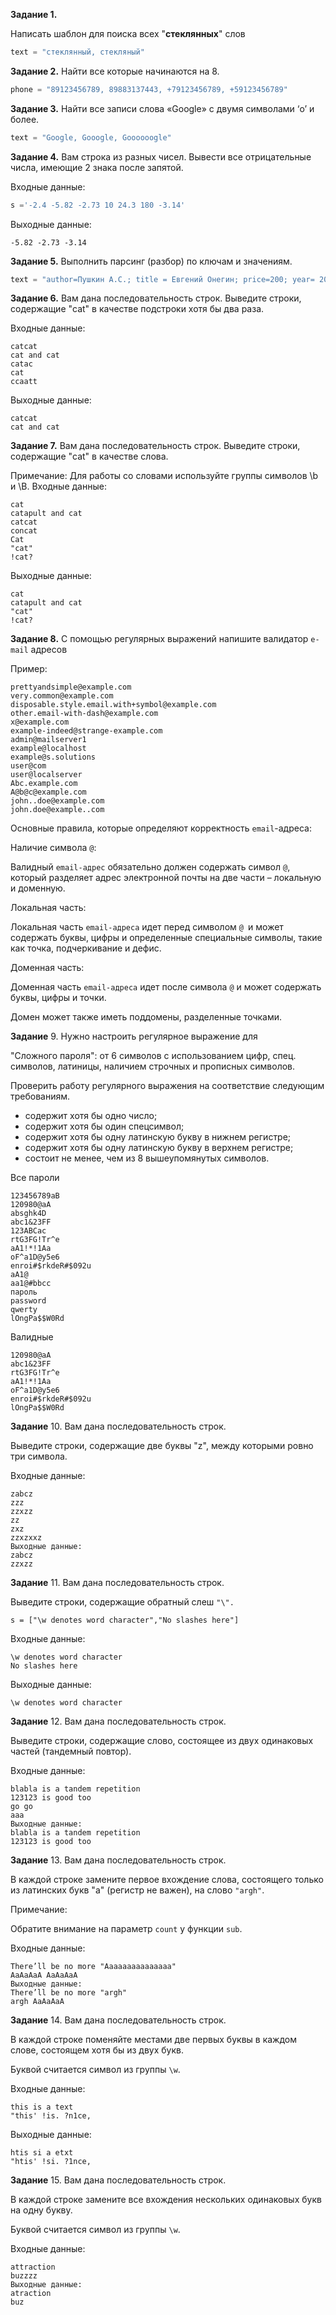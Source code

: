 __Задание 1.__

Написать шаблон для поиска всех "__стеклянных__" слов

```python
text = "стеклянный, стекляный"
```

__Задание 2.__ Найти все которые начинаются на 8.

```python
phone = "89123456789, 89883137443, +79123456789, +59123456789"
```

__Задание 3.__ Найти все записи слова «Google» с двумя символами ‘o’ и более.

```python
text = "Google, Gooogle, Goooooogle"
```

__Задание 4.__ Вам строка из разных чисел.
Вывести все отрицательные числа, имеющие 2 знака после запятой.

Входные данные:
```python
s ='-2.4 -5.82 -2.73 10 24.3 180 -3.14'
```
Выходные данные:
```
-5.82 -2.73 -3.14
```

__Задание 5.__ Выполнить парсинг (разбор) по ключам и значениям.

```python
text = "author=Пушкин А.С.; title = Евгений Онегин; price=200; year= 2001"
```

__Задание 6.__ Вам дана последовательность строк.
Выведите строки, содержащие "cat" в качестве подстроки хотя бы два раза.

Входные данные:
```
catcat
cat and cat
catac
cat
ccaatt
```
Выходные данные:
```
catcat
cat and cat
```

__Задание 7.__ Вам дана последовательность строк.
Выведите строки, содержащие "cat" в качестве слова.

Примечание:
Для работы со словами используйте группы символов \b и \B.
Входные данные:
```
cat
catapult and cat
catcat
concat
Cat
"cat"
!cat?
```
Выходные данные:
```
cat
catapult and cat
"cat"
!cat?
```




__Задание 8.__ С помощью регулярных выражений напишите валидатор `e-mail` адресов

Пример:
```
prettyandsimple@example.com
very.common@example.com
disposable.style.email.with+symbol@example.com
other.email-with-dash@example.com
x@example.com
example-indeed@strange-example.com
admin@mailserver1
example@localhost
example@s.solutions
user@com
user@localserver
Abc.example.com
A@b@c@example.com
john..doe@example.com
john.doe@example..com
```
Основные правила, которые определяют корректность `email`-адреса:

Наличие символа `@`:

Валидный `email-адрес` обязательно должен содержать символ `@`, который разделяет адрес электронной почты на две части – локальную и доменную.

Локальная часть:

Локальная часть `email-адреса` идет перед символом `@ `и может содержать буквы, цифры и определенные специальные символы, такие как точка, подчеркивание и дефис.

Доменная часть:

Доменная часть `email-адреса` идет после символа `@` и может содержать буквы, цифры и точки. 

Домен может также иметь поддомены, разделенные точками.


__Задание__ 9. Нужно настроить регулярное выражение для 

"Сложного пароля": от 6 символов с использованием цифр, спец. символов, латиницы, наличием строчных и прописных символов.

Проверить работу регулярного выражения на соответствие следующим требованиям.

* содержит хотя бы одно число;
* содержит хотя бы один спецсимвол;
* содержит хотя бы одну латинскую букву в нижнем регистре;
* содержит хотя бы одну латинскую букву в верхнем регистре;
* состоит не менее, чем из 8 вышеупомянутых символов.


Все пароли	
```
123456789aB
120980@aA
absghk4D
abc1&23FF
123ABCac
rtG3FG!Tr^e
aA1!*!1Aa
oF^a1D@y5e6
enroi#$rkdeR#$092u
aA1@
aa1@#bbcc
пароль
password
qwerty
lOngPa$$W0Rd
```


Валидные
```
120980@aA
abc1&23FF
rtG3FG!Tr^e
aA1!*!1Aa
oF^a1D@y5e6
enroi#$rkdeR#$092u
lOngPa$$W0Rd
```



__Задание__ 10. Вам дана последовательность строк.

Выведите строки, содержащие две буквы "z", между которыми ровно три символа.

Входные данные:
```
zabcz
zzz
zzxzz
zz
zxz
zzxzxxz
Выходные данные:
zabcz
zzxzz
```

__Задание__ 11. Вам дана последовательность строк.

Выведите строки, содержащие обратный слеш `"\".`

`s = ["\w denotes word character","No slashes here"]`

Входные данные:
```
\w denotes word character
No slashes here
```

Выходные данные:
```
\w denotes word character
```
__Задание__ 12. Вам дана последовательность строк.

Выведите строки, содержащие слово, состоящее из двух одинаковых частей (тандемный повтор).

Входные данные:
```
blabla is a tandem repetition
123123 is good too
go go
aaa
Выходные данные:
blabla is a tandem repetition
123123 is good too
```

__Задание__ 13. Вам дана последовательность строк.

В каждой строке замените первое вхождение слова, состоящего только из латинских букв "a" (регистр не важен), на слово `"argh"`.

Примечание:

Обратите внимание на параметр `count` у функции `sub`.

Входные данные:
```
There’ll be no more "Aaaaaaaaaaaaaaa"
AaAaAaA AaAaAaA
Выходные данные:
There’ll be no more "argh"
argh AaAaAaA
```

__Задание__ 14. Вам дана последовательность строк.

В каждой строке поменяйте местами две первых буквы в каждом слове, состоящем хотя бы из двух букв.

Буквой считается символ из группы `\w`.

Входные данные:
```
this is a text
"this' !is. ?n1ce,
```
Выходные данные:
```
htis si a etxt
"htis' !si. ?1nce,
```

__Задание__ 15. Вам дана последовательность строк.

В каждой строке замените все вхождения нескольких одинаковых букв на одну букву.

Буквой считается символ из группы `\w`.

Входные данные:
```
attraction
buzzzz
Выходные данные:
atraction
buz
```